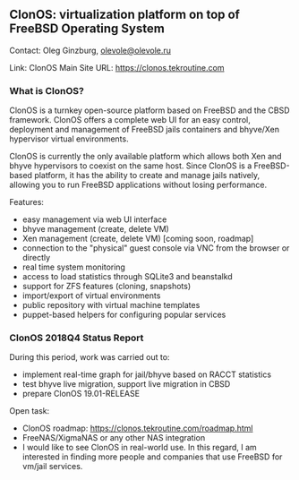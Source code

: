 ## ClonOS: virtualization platform on top of FreeBSD Operating System ##

Contact: Oleg Ginzburg, <olevole@olevole.ru>

Link:	 ClonOS Main Site URL: https://clonos.tekroutine.com

### What is ClonOS? ###

ClonOS is a turnkey open-source platform based on FreeBSD and the CBSD
framework. ClonOS offers a complete web UI for an easy control, deployment
and management of FreeBSD jails containers and bhyve/Xen hypervisor virtual
environments.

ClonOS is currently the only available platform which allows both Xen and bhyve
hypervisors to coexist on the same host. Since ClonOS is a FreeBSD-based
platform, it has the ability to create and manage jails natively, allowing
you to run FreeBSD applications without losing performance.

Features:

- easy management via web UI interface
- bhyve management (create, delete VM)
- Xen management (create, delete VM) [coming soon, roadmap]
- connection to the "physical" guest console via VNC from the browser or
  directly
- real time system monitoring
- access to load statistics through SQLite3 and beanstalkd
- support for ZFS features (cloning, snapshots)
- import/export of virtual environments
- public repository with virtual machine templates
- puppet-based helpers for configuring popular services

### ClonOS 2018Q4 Status Report ###

During this period, work was carried out to:

- implement real-time graph for jail/bhyve based on RACCT statistics
- test bhyve live migration, support live migration in CBSD
- prepare ClonOS 19.01-RELEASE

Open task:

- ClonOS roadmap: https://clonos.tekroutine.com/roadmap.html
- FreeNAS/XigmaNAS or any other NAS integration
- I would like to see ClonOS in real-world use. In this regard, I am interested
  in finding more people and companies that use FreeBSD for vm/jail services.
